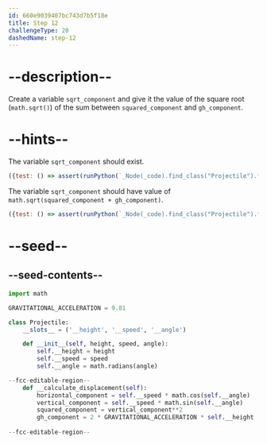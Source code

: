 ```yaml
---
id: 660e9039407bc743d7b5f18e
title: Step 12
challengeType: 20
dashedName: step-12
---
```


# --description--

Create a variable `sqrt_component` and give it the value of the square root (`math.sqrt()`) of the sum between `squared_component` and `gh_component`. 

# --hints--

The variable `sqrt_component` should exist.

```js
({test: () => assert(runPython(`_Node(_code).find_class("Projectile").find_function("__calculate_displacement").has_variable('sqrt_component')`))})
```

The variable `sqrt_component` should have value of `math.sqrt(squared_component + gh_component)`.

```js
({test: () => assert(runPython(`_Node(_code).find_class("Projectile").find_function("__calculate_displacement").find_variable('sqrt_component').is_equivalent('sqrt_component = math.sqrt(squared_component + gh_component)')`))})
```

# --seed--

## --seed-contents--

```py
import math

GRAVITATIONAL_ACCELERATION = 9.81

class Projectile:
    __slots__ = ('__height', '__speed', '__angle')

    def __init__(self, height, speed, angle):
        self.__height = height
        self.__speed = speed
        self.__angle = math.radians(angle)

--fcc-editable-region--
    def __calculate_displacement(self):
        horizontal_component = self.__speed * math.cos(self.__angle)
        vertical_component = self.__speed * math.sin(self.__angle)
        squared_component = vertical_component**2
        gh_component = 2 * GRAVITATIONAL_ACCELERATION * self.__height
        
--fcc-editable-region--
        
```
